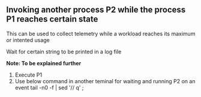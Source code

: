 ## Invoking another process P2 while the process P1 reaches certain state
This can be used to collect telemetry while a workload reaches its maximum or intented usage

Wait for certain string to be printed in a log file 

**Note: To be explained further**
1. Execute P1
2. Use below command in another teminal for waiting and running P2 on an event
tail -n0 -f <log file> | sed '/<String to be logged in in the log file waited upon>/ q' ; <command to execute P2>
